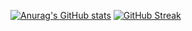 [![Anurag's GitHub stats](https://github-readme-stats.vercel.app/api?username=Anixton)](https://github.com/Anixton/github-readme-stats)
[![GitHub Streak](https://streak-stats.demolab.com/?user=Anixton)](https://git.io/streak-stats)
<!---
Anixton/Anixton is a ✨ special ✨ repository because its `README.md` (this file) appears on your GitHub profile.
You can click the Preview link to take a look at your changes.
--->
